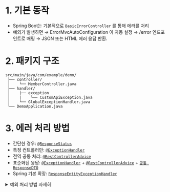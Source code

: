 # 1. 기본 동작
- Spring Boot는 기본적으로 `BasicErrorController` 를 통해 에러를 처리
- 예외가 발생하면 → ErrorMvcAutoConfiguration 이 자동 설정 → /error 엔드포인트로 매핑 → JSON 또는 HTML 에러 응답 반환.

# 2. 패키지 구조

```
src/main/java/com/example/demo/
 ├── controller/
 │    └── MemberController.java
 ├── handler/
 │    ├── exception
 │    |    └── CustomApiException.java
 │    └── GlobalExceptionHandler.java
 └── DemoApplication.java
```

# 3. 에러 처리 방법
- 간단한 경우: [`@ResponseStatus`](#응답코드-responsestatus)
- 특정 컨트롤러만: [`@ExceptionHandler`](#컨트롤러-단에서-처리-exceptionhandler)
- 전역 공통 처리: [`@RestControllerAdvice`](#전역-에러-처리-restcontrolleradvice)
- 표준화된 응답: [`@ExceptionHandler`](#컨트롤러-단에서-처리-exceptionhandler) + [`@RestControllerAdvice`](#전역-에러-처리-restcontrolleradvice) + [`공통 ResponseDTO`](#공통-response-dto)
- Spring 기본 확장: [`ResponseEntityExceptionHandler`](#spring-기본-확장-responseentityexceptionhandler)

<details>
<summary> 예외 처리 방법 자세히 </summary>

#### 컨트롤러 단에서 처리: `@ExceptionHandler()`
- 특정 컨트롤러에서 발생한 예외를 메서드 단에서 잡아 처리.
  ```java
  @RestController
  public class MemberController {

    @GetMapping("/members/{id}")
    public Member getMember(@PathVariable Long id) {
      return memberService.findById(id).orElseThrow(() -> new MemberNotFoundException(id));
    }

    @ExceptionHandler(MemberNotFoundException.class)
    public ResponseEntity<String> handleNotFound(MemberNotFoundException ex) {
      return ResponseEntity.status(HttpStatus.NOT_FOUND).body(ex.getMessage());
    }
  }
  ```

#### 전역 에러 처리: `@RestControllerAdvice`
- `@ControllerAdivce` + `@ResponseBody`를 합쳐놓은 애노테이션
- 모든 컨트롤러(`@Controller` / `@RestController`) 에서 발생하는 예외를 가로채서 처리
- `@ControllerAdvice`는 기본적으로 **View 반환**을 가정하는데, `@RestControllerAdvice`는 **JSON 응답**을 기본으로 함.
- 👉 정리하면, **REST API 프로젝트**에서는 `@RestControllerAdvice`를 많이 씀.

  ```java
  @RestControllerAdvice
  public class GlobalExceptionHandler {

    @ExceptionHandler(MemberNotFoundException.class)
    public ResponseEntity<String> handleNotFound(MemberNotFoundException ex) {
      return ResponseEntity.status(HttpStatus.NOT_FOUND).body("Member not found: " + ex.getId());
    }

    @ExceptionHandler(Exception.class)
    public ResponseEntity<String> handleGeneral(Exception ex) {
      return ResponseEntity.status(HttpStatus.INTERNAL_SERVER_ERROR).body("Something went wrong");
    }
  }
  ```

#### 응답코드: `@ResponseStatus`
- 예외 클래스에 직접 응답 코드를 매핑할 수 있음.

  ```java
  @ResponseStatus(HttpStatus.NOT_FOUND)
  public class MemberNotFoundException extends RuntimeException {
    public MemberNotFoundException(Long id) {
      super("Member not found: " + id);
    }
  }
  ```

#### Spring 기본 확장: ResponseEntityExceptionHandler 
- Spring이 미리 제공하는 예외 처리기를 확장
- 예를 들어, `@Valid` 검증 실패(MethodArgumentNotValidException) 같은 걸 커스터마이징할 때 씀

```java
@RestControllerAdvice
public class CustomRestExceptionHandler extends ResponseEntityExceptionHandler {

  @Override
  protected ResponseEntity<Object> handleMethodArgumentNotValid(
    MethodArgumentNotValidException ex, HttpHeaders headers,
    HttpStatus status, WebRequest request) {

    Map<String, String> errors = new HashMap<>();
    ex.getBindingResult().getFieldErrors().forEach(
      err -> errors.put(err.getField(), err.getDefaultMessage())
    );

    ResponseDto<Map<String, String>> response = new ResponseDto<>(-1, "Validation failed", errors);

    return new ResponseEntity<>(response, HttpStatus.BAD_REQUEST);
  }
}
```

#### 공통 Response DTO
- 모든 API 응답을 같은 포맷으로 맞추기 위한 DTO
- 클라이언트(프론트엔드) 입장에서 **성공/실패 응답 형식이 통일**돼야, 매번 조건문 짜지 않고 쉽게 처리 가능.
- API 문서화나 디버깅할 때도 일관성이 있어야 함.

```java
import lombok.Getter;
import lombok.RequiredArgsConstructor;

@RequiredArgsConstructor
@Getter
public class ResponseDto<T> {
  private final Integer code; // 1: 성공, -1: 실패
  private final String msg;
  private final T data;
}
```
</details>